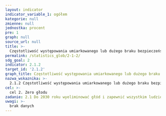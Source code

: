 ```yaml
---
layout: indicator
indicator_variable_1: ogółem
kategorie: null
zmienne: null
jednostka: procent
pre: 1
graph: null
source_url: null
title: >-
  Częstotliwość występowania umiarkowanego lub dużego braku bezpieczeństwa żywnościowego w populacji, w oparciu o Skalę Bezpieczeństwa Żywnościowego
permalink: /statistics_glob/2-1-2/
sdg_goal: 2
indicator: 2.1.2
target_id: '2.1.2'
graph_title: Częstotliwość występowania umiarkowanego lub dużego braku bezpieczeństwa żywnościowego w populacji, w oparciu o Skalę Bezpieczeństwa Żywnościowego
nazwa_wskaznika: >-
  2.1.2 Częstotliwość występowania umiarkowanego lub dużego braku bezpieczeństwa żywnościowego w populacji, w oparciu o Skalę Bezpieczeństwa Żywnościowego
cel: >-
  cel 2. Zero głodu
zadanie: 2.1 Do 2030 roku wyeliminować głód i zapewnić wszystkim ludziom, w szczególności ubogim i narażonym na zagrożenia, w tym niemowlętom, dostęp do bezpiecznej i pożywnej żywności w wystarczającej ilości przez cały rok
uwagi: >-
  brak danych
---
```

